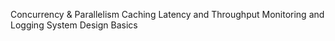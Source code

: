 Concurrency & Parallelism
Caching
Latency and Throughput
Monitoring and Logging
System Design Basics